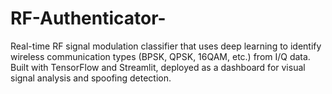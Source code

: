 # RF-Authenticator-
Real-time RF signal modulation classifier that uses deep learning to identify wireless communication types (BPSK, QPSK, 16QAM, etc.) from I/Q data. Built with TensorFlow and Streamlit, deployed as a dashboard for visual signal analysis and spoofing detection.
